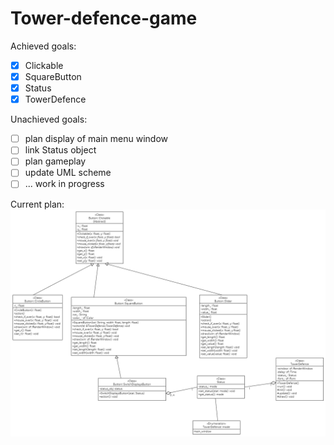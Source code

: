# Tower-defence-game

Achieved goals:
- [x] Clickable
- [x] SquareButton
- [x] Status
- [x] TowerDefence

Unachieved goals:

- [ ] plan display of main menu window
- [ ] link Status object
- [ ] plan gameplay
- [ ] update UML scheme
- [ ] ... work in progress

Current plan:
![](https://github.com/MichalMichniak/Tower-defence-game/blob/b36a0d1ec1a454596c8f52cdda6687bf9da11200/Diagram%202023-04-11%2022-00-36.png)
